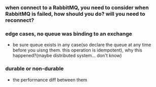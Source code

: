 ### when connect to a RabbitMQ, you need to consider when RabbitMQ is failed, how should you do? will you need to reconnect?


### edge cases, no queue was binding to an exchange
* be sure queue exists in any case(so declare the queue at any time before you uisng them. this operation is idempotent), why this happened?(maybe distributed system... don't know)

### durable or non-durable
* the performance diff between them
